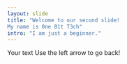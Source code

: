 ```yaml
---
layout: slide
title: "Welcome to our second slide!
My name is 0ne B1t T3ch"
intro: "I am just a beginner."
---
```

Your text
Use the left arrow to go back!
 
